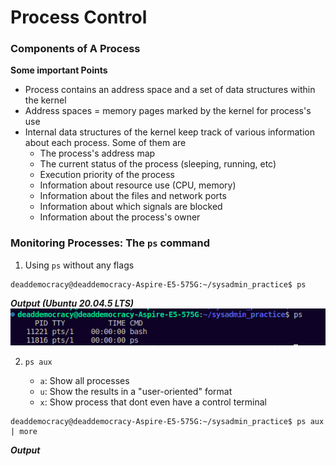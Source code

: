 # Process Control

### Components of A Process

**Some important Points**

- Process contains an address space and a set of data structures within the kernel 
- Address spaces = memory pages marked by the kernel for process's use
- Internal data structures of the kernel keep track of various information about each process. Some of them are 
    - The process's address map
    - The current status of the process (sleeping, running, etc)
    - Execution priority of the process
    - Information about resource use (CPU, memory)
    - Information about the files and network ports
    - Information about which signals are blocked
    - Information about the process's owner

### Monitoring Processes: The `ps` command

1. Using `ps` without any flags
```
deaddemocracy@deaddemocracy-Aspire-E5-575G:~/sysadmin_practice$ ps
```
***Output (Ubuntu 20.04.5 LTS)***
![ps without any flags](../Process_Control/screenshots/ps_no_flags.png)


2. `ps aux`

    - `a`: Show all processes
    - `u`: Show the results in a "user-oriented" format
    - `x`: Show process that dont even have a control terminal 

```
deaddemocracy@deaddemocracy-Aspire-E5-575G:~/sysadmin_practice$ ps aux | more
```

***Output***
